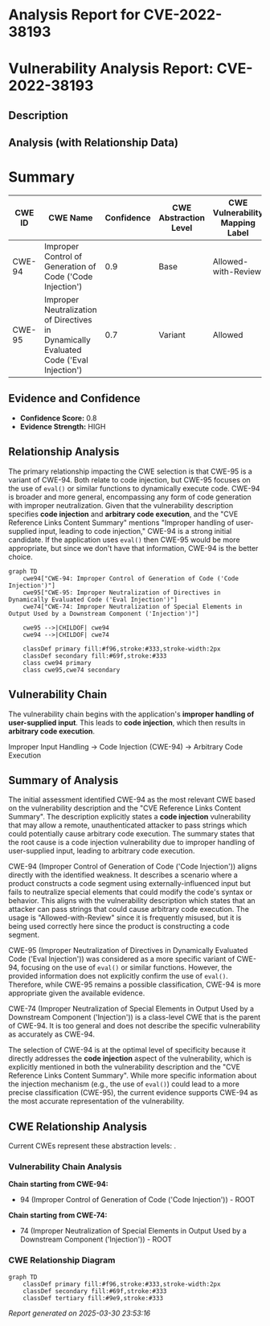 # Analysis Report for CVE-2022-38193

# Vulnerability Analysis Report: CVE-2022-38193

## Description



## Analysis (with Relationship Data)

# Summary
| CWE ID | CWE Name | Confidence | CWE Abstraction Level | CWE Vulnerability Mapping Label | CWE-Vulnerability Mapping Notes |
|---|---|---|---|---|---|
| CWE-94 | Improper Control of Generation of Code ('Code Injection') | 0.9 | Base | Allowed-with-Review | Primary CWE |
| CWE-95 | Improper Neutralization of Directives in Dynamically Evaluated Code ('Eval Injection') | 0.7 | Variant | Allowed | Secondary Candidate |

## Evidence and Confidence

*   **Confidence Score:** 0.8
*   **Evidence Strength:** HIGH

## Relationship Analysis
The primary relationship impacting the CWE selection is that CWE-95 is a variant of CWE-94. Both relate to code injection, but CWE-95 focuses on the use of `eval()` or similar functions to dynamically execute code. CWE-94 is broader and more general, encompassing any form of code generation with improper neutralization. Given that the vulnerability description specifies **code injection** and **arbitrary code execution**, and the "CVE Reference Links Content Summary" mentions "Improper handling of user-supplied input, leading to code injection," CWE-94 is a strong initial candidate. If the application uses `eval()` then CWE-95 would be more appropriate, but since we don't have that information, CWE-94 is the better choice.

```mermaid
graph TD
    cwe94["CWE-94: Improper Control of Generation of Code ('Code Injection')"]
    cwe95["CWE-95: Improper Neutralization of Directives in Dynamically Evaluated Code ('Eval Injection')"]
    cwe74["CWE-74: Improper Neutralization of Special Elements in Output Used by a Downstream Component ('Injection')"]

    cwe95 -->|CHILDOF| cwe94
    cwe94 -->|CHILDOF| cwe74

    classDef primary fill:#f96,stroke:#333,stroke-width:2px
    classDef secondary fill:#69f,stroke:#333
    class cwe94 primary
    class cwe95,cwe74 secondary
```

## Vulnerability Chain
The vulnerability chain begins with the application's **improper handling of user-supplied input**. This leads to **code injection**, which then results in **arbitrary code execution**.

Improper Input Handling -> Code Injection (CWE-94) -> Arbitrary Code Execution

## Summary of Analysis
The initial assessment identified CWE-94 as the most relevant CWE based on the vulnerability description and the "CVE Reference Links Content Summary". The description explicitly states a **code injection** vulnerability that may allow a remote, unauthenticated attacker to pass strings which could potentially cause arbitrary code execution. The summary states that the root cause is a code injection vulnerability due to improper handling of user-supplied input, leading to arbitrary code execution.

CWE-94 (Improper Control of Generation of Code ('Code Injection')) aligns directly with the identified weakness. It describes a scenario where a product constructs a code segment using externally-influenced input but fails to neutralize special elements that could modify the code's syntax or behavior. This aligns with the vulnerability description which states that an attacker can pass strings that could cause arbitrary code execution. The usage is "Allowed-with-Review" since it is frequently misused, but it is being used correctly here since the product is constructing a code segment.

CWE-95 (Improper Neutralization of Directives in Dynamically Evaluated Code ('Eval Injection')) was considered as a more specific variant of CWE-94, focusing on the use of `eval()` or similar functions. However, the provided information does not explicitly confirm the use of `eval()`. Therefore, while CWE-95 remains a possible classification, CWE-94 is more appropriate given the available evidence.

CWE-74 (Improper Neutralization of Special Elements in Output Used by a Downstream Component ('Injection')) is a class-level CWE that is the parent of CWE-94. It is too general and does not describe the specific vulnerability as accurately as CWE-94.

The selection of CWE-94 is at the optimal level of specificity because it directly addresses the **code injection** aspect of the vulnerability, which is explicitly mentioned in both the vulnerability description and the "CVE Reference Links Content Summary". While more specific information about the injection mechanism (e.g., the use of `eval()`) could lead to a more precise classification (CWE-95), the current evidence supports CWE-94 as the most accurate representation of the vulnerability.


## CWE Relationship Analysis

Current CWEs represent these abstraction levels: .


### Vulnerability Chain Analysis

**Chain starting from CWE-94:**
- 94 (Improper Control of Generation of Code ('Code Injection')) - ROOT


**Chain starting from CWE-74:**
- 74 (Improper Neutralization of Special Elements in Output Used by a Downstream Component ('Injection')) - ROOT



### CWE Relationship Diagram

```mermaid
graph TD
    classDef primary fill:#f96,stroke:#333,stroke-width:2px
    classDef secondary fill:#69f,stroke:#333
    classDef tertiary fill:#9e9,stroke:#333
```



*Report generated on 2025-03-30 23:53:16*
